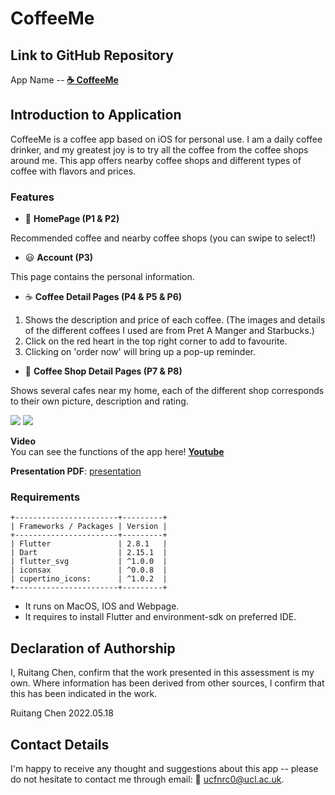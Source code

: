 # CoffeeMe 

## Link to GitHub Repository 
App Name -- [**☕️ CoffeeMe**](https://github.com/xxxcrttt/casa0015-mobile-assessment)

## Introduction to Application

CoffeeMe is a coffee app based on iOS for personal use. I am a daily coffee drinker, and my greatest joy is to try all the coffee from the coffee shops around me. This app offers nearby coffee shops and different types of coffee with flavors and prices. 

### Features
* 📱 **HomePage (P1 & P2)**     

Recommended coffee and nearby coffee shops (you can swipe to select!) 

* 😃 **Account (P3)**  

This page contains the personal information. 

* ☕️ **Coffee Detail Pages (P4 & P5 & P6)**

1. Shows the description and price of each coffee. (The images and details of the different coffees I used are from Pret A Manger and Starbucks.)
2. Click on the red heart in the top right corner to add to favourite.
3. Clicking on 'order now' will bring up a pop-up reminder.

* 🌇 **Coffee Shop Detail Pages (P7 & P8)**    

Shows several cafes near my home, each of the different shop corresponds to their own picture, description and rating.

<img src='https://github.com/xxxcrttt/casa0015-mobile-assessment/blob/main/capture/2.JPG'>

<img src='https://github.com/xxxcrttt/casa0015-mobile-assessment/blob/main/capture/1.JPG'>

**Video**   
You can see the functions of the app here! [**Youtube**](https://youtu.be/zY5-WqG4jB4)

**Presentation PDF**: [presentation](https://github.com/xxxcrttt/CoffeeMe/blob/main/CoffeeMe.pdf)


### Requirements
```
+-----------------------+---------+
| Frameworks / Packages | Version |
+-----------------------+---------+
| Flutter               | 2.8.1   |
| Dart                  | 2.15.1  |
| flutter_svg           | ^1.0.0  |
| iconsax               | ^0.0.8  |
| cupertino_icons:      | ^1.0.2  |
+-----------------------+---------+
```
* It runs on MacOS, IOS and Webpage. 
* It requires to install Flutter and environment-sdk on preferred IDE.


## Declaration of Authorship

I, Ruitang Chen, confirm that the work presented in this assessment is my own. Where information has been derived from other sources, I confirm that this has been indicated in the work.


Ruitang Chen
2022.05.18

## Contact Details
I'm happy to receive any thought and suggestions about this app -- please do not hesitate to contact me through email: 📨 ucfnrc0@ucl.ac.uk. 
